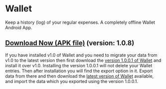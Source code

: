 # Wallet
Keep a history (log) of your regular expenses. A completely offline Wallet Android App.


## [Download Now (APK file)][1] (version: 1.0.8)


If you have installed v1.0 of Wallet and you need to migrate your data from v1.0 to the latest version
then first download the [version 1.0.0.1 of Wallet][2] and install it over v1.0. Installing the version 1.0.0.1 will not delete your Wallet entries.
Then after installation you will find the export option in it.
Export data from there and then download the [latest version of Wallet][1] available, and import the data which you exported using the version 1.0.0.1.

 [1]: https://github.com/abdulmoizhussain/Wallet/releases/download/v1.0.8-versionCode-9/Wallet-v1.0.8.apk
 [2]: https://github.com/abdulmoizhussain/Wallet/releases/download/v1.0.0.1/Wallet-v1.0.0.1.apk
